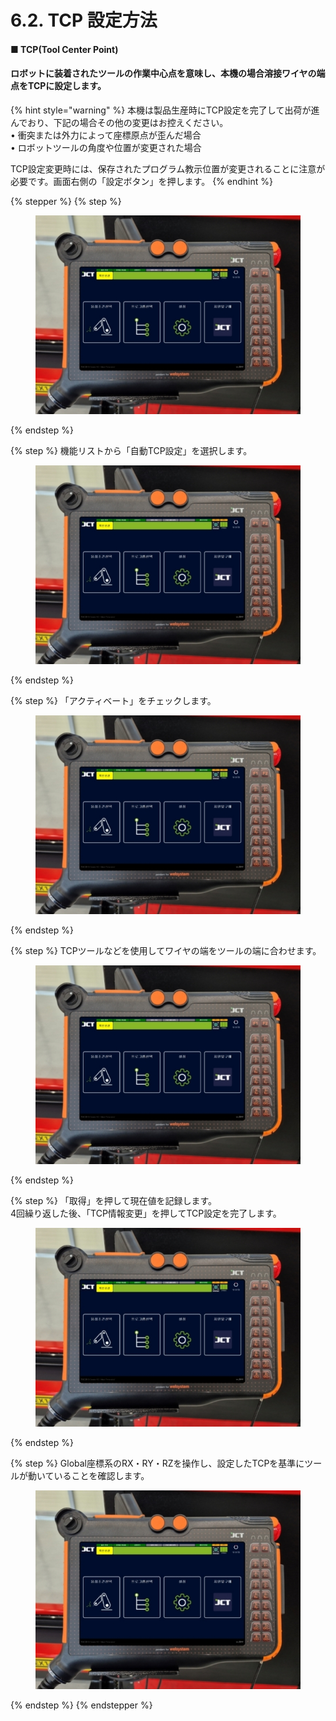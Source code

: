 # 6.2. TCP 設定方法

#### ■ TCP(Tool Center Point)

#### ロボットに装着されたツールの作業中心点を意味し、本機の場合溶接ワイヤの端点をTCPに設定します。

{% hint style="warning" %}
本機は製品生産時にTCP設定を完了して出荷が進んでおり、下記の場合その他の変更はお控えください。\
• 衝突または外力によって座標原点が歪んだ場合\
• ロボットツールの角度や位置が変更された場合

TCP設定変更時には、保存されたプログラム教示位置が変更されることに注意が必要です。画面右側の「設定ボタン」を押します。
{% endhint %}

{% stepper %}
{% step %}
<figure><img src="../images/jp/chapter5/section5.1.1.jpg" alt=""><figcaption></figcaption></figure>
{% endstep %}

{% step %}
機能リストから「自動TCP設定」を選択します。

<figure><img src="../images/jp/chapter5/section5.1.1.jpg" alt=""><figcaption></figcaption></figure>
{% endstep %}

{% step %}
「アクティベート」をチェックします。

<figure><img src="../images/jp/chapter5/section5.1.1.jpg" alt=""><figcaption></figcaption></figure>
{% endstep %}

{% step %}
TCPツールなどを使用してワイヤの端をツールの端に合わせます。

<figure><img src="../images/jp/chapter5/section5.1.1.jpg" alt=""><figcaption></figcaption></figure>
{% endstep %}

{% step %}
「取得」を押して現在値を記録します。\
4回繰り返した後、「TCP情報変更」を押してTCP設定を完了します。

<figure><img src="../images/jp/chapter5/section5.1.1.jpg" alt=""><figcaption></figcaption></figure>
{% endstep %}

{% step %}
Global座標系のRX・RY・RZを操作し、設定したTCPを基準にツールが動いていることを確認します。

<figure><img src="../images/jp/chapter5/section5.1.1.jpg" alt=""><figcaption></figcaption></figure>
{% endstep %}
{% endstepper %}
